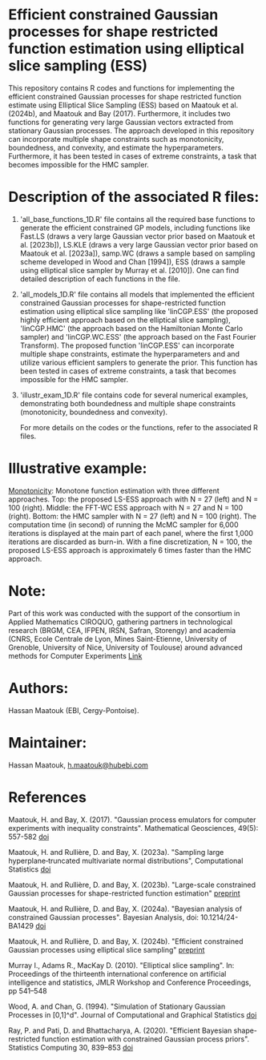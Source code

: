 # Efficient constrained Gaussian processes for shape restricted function estimation using elliptical slice sampling (ESS)
This repository contains R codes and functions for implementing the efficient constrained Gaussian processes for shape restricted function estimate using Elliptical Slice Sampling (ESS) based on Maatouk et al. (2024b), and Maatouk and Bay (2017). Furthermore, it includes two functions for generating very large Gaussian vectors extracted from stationary Gaussian processes. The approach developed in this repository can incorporate multiple shape constraints such as monotonicity, boundedness, and convexity, and estimate the hyperparameters. Furthermore, it has been tested in cases of extreme constraints, a task that becomes impossible for the HMC sampler.

# Description of the associated R files:
1. 'all_base_functions_1D.R' file contains all the required base functions to generate the efficient constrained GP models, including functions like
Fast.LS (draws a very large Gaussian vector prior based on Maatouk et al. [2023b]), LS.KLE (draws a very large Gaussian vector prior based on Maatouk et al. [2023a]),
samp.WC (draws a sample based on sampling scheme developed in Wood and Chan [1994]), ESS (draws a sample using elliptical slice sampler by Murray et al. [2010]).
One can find detailed description of each functions in the file.
2. 'all_models_1D.R' file contains all models that implemented the efficient constrained Gaussian processes for shape-restricted function estimation using elliptical slice sampling like 'linCGP.ESS' (the proposed highly efficient approach based on the elliptical slice sampling), 'linCGP.HMC' (the approach based on the Hamiltonian Monte Carlo sampler) and 'linCGP.WC.ESS' (the approach based on the Fast Fourier Transform). The proposed function 'linCGP.ESS' can incorporate multiple shape constraints, estimate the hyperparameters and and utilize various efficient samplers to generate the prior. This function has been tested in cases of extreme constraints, a task that becomes impossible for the HMC sampler.
3. 'illustr_exam_1D.R' file contains code for several numerical examples, demonstrating both boundedness and multiple shape constraints (monotonicity, boundedness and convexity).


   For more details on the codes or the functions, refer to the associated R files.


# Illustrative example:
[Monotonicity](https://github.com/maatouk/Efficient-constrained-GPs/blob/main/LSvsHMC-monotonicity.pdf): Monotone function estimation with three different approaches. Top: the proposed LS-ESS approach with N = 27 (left) and N = 100 (right). Middle: the FFT-WC ESS approach with N = 27 and N = 100 (right). Bottom: the HMC sampler with N = 27 (left) and N = 100 (right). The computation time (in second) of running the McMC sampler for 6,000 iterations is displayed at the main part of each panel, where the first 1,000 iterations are discarded as burn-in. With a fine discretization, N = 100, the proposed LS-ESS approach is approximately 6 times faster than the HMC approach.

# Note:
Part of this work was conducted with the support of the consortium in Applied Mathematics CIROQUO, gathering partners in technological research (BRGM, CEA, IFPEN, IRSN, Safran, Storengy) and academia (CNRS, Ecole Centrale de Lyon, Mines Saint-Etienne, University of Grenoble, University of Nice, University of Toulouse) around advanced methods for Computer Experiments [Link]( https://doi.org/10.5281/zenodo.65812)

# Authors:
Hassan Maatouk (EBI, Cergy-Pontoise).

# Maintainer: 
Hassan Maatouk, h.maatouk@hubebi.com

# References
Maatouk, H. and Bay, X. (2017). "Gaussian process emulators for computer experiments with inequality constraints". Mathematical Geosciences, 49(5): 557-582 [doi](https://link.springer.com/article/10.1007/s11004-017-9673-2)

Maatouk, H. and Rullière, D. and Bay, X. (2023a). "Sampling large hyperplane‐truncated multivariate normal distributions", Computational Statistics [doi](https://link.springer.com/article/10.1007/s00180-023-01416-7)

Maatouk, H. and Rullière, D. and Bay, X. (2023b). "Large-scale constrained Gaussian processes for shape-restricted function estimation" [preprint](https://hal.science/hal-04348962/document)


Maatouk, H. and Rullière, D. and Bay, X. (2024a). "Bayesian analysis of constrained Gaussian processes". Bayesian Analysis, doi: 10.1214/24-BA1429
[doi](https://projecteuclid.org/journals/bayesian-analysis/advance-publication/Bayesian-Analysis-of-Constrained-Gaussian-Processes/10.1214/24-BA1429.full)

Maatouk, H. and Rullière, D. and Bay, X. (2024b). "Efficient constrained Gaussian processes using elliptical slice sampling" [preprint](https://hal.science/hal-04496474)

Murray I., Adams R., MacKay D. (2010). "Elliptical slice sampling". In: Proceedings of the thirteenth international conference on artificial intelligence and statistics, JMLR Workshop and Conference Proceedings, pp 541–548

Wood, A. and Chan, G. (1994). "Simulation of Stationary Gaussian Processes in [0,1]^d". Journal of Computational and Graphical Statistics [doi](https://www.jstor.org/stable/1390903)

Ray, P. and Pati, D. and Bhattacharya, A. (2020). "Efficient Bayesian shape-restricted function estimation with constrained Gaussian process priors". Statistics Computing 30, 839–853 [doi](https://link.springer.com/article/10.1007/s11222-020-09922-0) 
